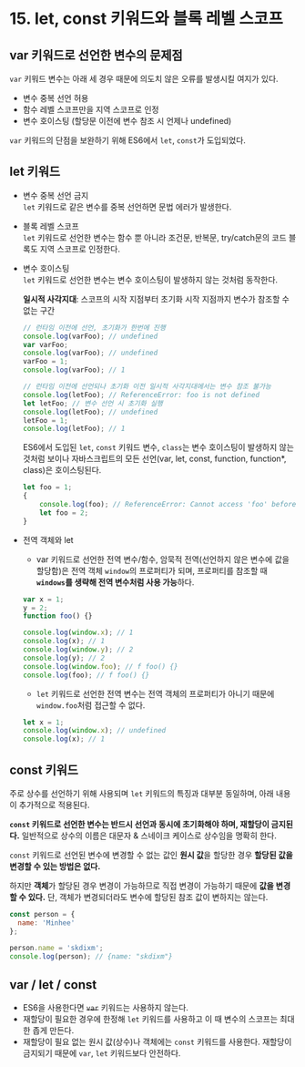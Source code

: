 # 15. let, const 키워드와 블록 레벨 스코프
## var 키워드로 선언한 변수의 문제점
`var` 키워드 변수는 아래 세 경우 때문에 의도치 않은 오류를 발생시킬 여지가 있다.     
- 변수 중복 선언 허용     
- 함수 레벨 스코프만을 지역 스코프로 인정     
- 변수 호이스팅 (할당문 이전에 변수 참조 시 언제나 undefined)     
     
`var` 키워드의 단점을 보완하기 위해 ES6에서 `let`, `const`가 도입되었다.     
     
     
## let 키워드
- 변수 중복 선언 금지     
`let` 키워드로 같은 변수를 중복 선언하면 문법 에러가 발생한다.     
     
- 블록 레벨 스코프     
`let` 키워드로 선언한 변수는 함수 뿐 아니라 조건문, 반복문, try/catch문의 코드 블록도 지역 스코프로 인정한다.     
     
- 변수 호이스팅     
`let` 키워드로 선언한 변수는 변수 호이스팅이 발생하지 않는 것처럼 동작한다.     
     
   **일시적 사각지대**: 스코프의 시작 지점부터 초기화 시작 지점까지 변수가 참조할 수 없는 구간     
   ```js
   // 런타임 이전에 선언, 초기화가 한번에 진행
   console.log(varFoo); // undefined
   var varFoo;
   console.log(varFoo); // undefined
   varFoo = 1;
   console.log(varFoo); // 1

   // 런타임 이전에 선언되나 초기화 이전 일시적 사각지대에서는 변수 참조 불가능 
   console.log(letFoo); // ReferenceError: foo is not defined
   let letFoo; // 변수 선언 시 초기화 실행
   console.log(letFoo); // undefined
   letFoo = 1;
   console.log(letFoo); // 1

   ```     
        
   ES6에서 도입된 `let`, `const` 키워드 변수, `class`는 변수 호이스팅이 발생하지 않는 것처럼 보이나 자바스크립트의 모든 선언(var, let, const, function, function*, class)은 호이스팅된다.     
   ```js
   let foo = 1;
   {
       console.log(foo); // ReferenceError: Cannot access 'foo' before initialization
       let foo = 2;
   }
    ```      
 - 전역 객체와 let     
   - var 키워드로 선언한 전역 변수/함수, 암묵적 전역(선언하지 않은 변수에 값을 할당함)은 전역 객체 `window`의 프로퍼티가 되며, 프로퍼티를 참조할 때 **`windows`를 생략해 전역 변수처럼 사용 가능**하다.     
   ```js
   var x = 1;
   y = 2;
   function foo() {}

   console.log(window.x); // 1
   console.log(x); // 1
   console.log(window.y); // 2
   console.log(y); // 2
   console.log(window.foo); // f foo() {}
   console.log(foo); // f foo() {}
   ```
   - `let` 키워드로 선언한 전역 변수는 전역 객체의 프로퍼티가 아니기 때문에 `window.foo`처럼 접근할 수 없다.     
   ```js
   let x = 1;
   console.log(window.x); // undefined
   console.log(x); // 1
   ```     
## const 키워드     
주로 상수를 선언하기 위해 사용되며 `let` 키워드의 특징과 대부분 동일하며, 아래 내용이 추가적으로 적용된다.     
     
**`const` 키워드로 선언한 변수는 반드시 선언과 동시에 초기화해야 하며, 재할당이 금지된다.** 일반적으로 상수의 이름은 대문자 & 스네이크 케이스로 상수임을 명확히 한다.     
     
`const` 키워드로 선언된 변수에 변경할 수 없는 값인 **원시 값**을 할당한 경우 **할당된 값을 변경할 수 있는 방법은 없다.**     
     
하지만 **객체**가 할당된 경우 변경이 가능하므로 직접 변경이 가능하기 때문에 **값을 변경할 수 있다.** 단, 객체가 변경되더라도 변수에 할당된 참조 값이 변하지는 않는다.     
```js     
const person = {
  name: 'Minhee'
};

person.name = 'skdixm';
console.log(person); // {name: "skdixm"}
```
     
## var / let / const     
- ES6을 사용한다면 ~~`var`~~ 키워드는 사용하지 않는다.     
- 재할당이 필요한 경우에 한정해 `let` 키워드를 사용하고 이 때 변수의 스코프는 최대한 좁게 만든다.     
- 재할당이 필요 없는 원시 값(상수)나 객체에는 `const` 키워드를 사용한다. 재할당이 금지되기 때문에 `var`, `let` 키워드보다 안전하다.     
